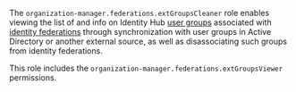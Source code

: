 The `organization-manager.federations.extGroupsCleaner` role enables viewing the list of and info on Identity Hub [user groups](../../../organization/concepts/groups.md) associated with [identity federations](../../../organization/concepts/add-federation.md) through synchronization with user groups in Active Directory or another external source, as well as disassociating such groups from identity federations.

This role includes the `organization-manager.federations.extGroupsViewer` permissions.
